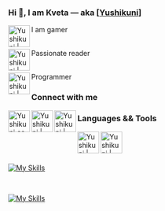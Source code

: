### Hi 👋, I am Kveta — aka [<a href="https://husakova-kvetuse.herokuapp.com" alt="porfolio">Yushikuni</a>]

I am gamer 
<img align="left" alt="Yushikuni | Controller" width="44px" src="https://img.icons8.com/external-flaticons-lineal-color-flat-icons/256/external-gamer-game-development-flaticons-lineal-color-flat-icons-4.png"/><br/>


<br/>Passionate reader 
<img align="left" alt="Yushikuni | Books" width="44px" src="https://img.icons8.com/emoji/256/books-emoji.png"/>


<br/>Programmer 
<img align="left" alt="Yushikuni | Programmer" width="44px" src="https://user-images.githubusercontent.com/42646031/234265305-edc9ab37-e0dc-4a35-9d65-5877a81dbada.png"/>

### Connect with me

[<img align="left" alt="Yushikuni.com" width="44px" src="https://img.icons8.com/color/256/domain.png" />](https://husakova-kvetuse.herokuapp.com/)
<!-- [<img align="left" alt="Yushikuni | Twitter" width="22px" src="https://cdn.jsdelivr.net/npm/simple-icons@v3/icons/twitter.svg" />](http://twitter.com/KvetuseHusakov) -->
<!-- [<img align="left" alt="Yushikuni | Twitch" width="22px" src="https://cdn.jsdelivr.net/npm/simple-icons@v3/icons/twitch.svg" />](https://www.twitch.tv/nikdo_necte_muj_nick) -->
[<img align="left" alt="Yushikuni | LinkedIn" width="44px" src="https://img.icons8.com/fluency/256/linkedin.png" />](https://www.linkedin.com/in/kvetuse-husakova)
[<img align="left" alt="Yushikuni | Instagram" width="44px" src="https://img.icons8.com/color/256/instagram-new--v1.png" />](https://www.instagram.com/kvetuse_husakova/)
<!-- [<img align="left" alt="Yushikuni | Email" width="22px" src="https://external-content.duckduckgo.com/iu/?u=http%3A%2F%2Fcdn.onlinewebfonts.com%2Fsvg%2Fimg_262951.png&f=1&nofb=1" />](mailto:huskvenimrah@gmail.com) -->


### Languages && Tools

<img align="left" alt="Yushikuni | VS" width="44px" src="https://img.icons8.com/fluency/256/visual-studio.png"/>
<!-- <img align="left" alt="Yushikuni | VS Code" width="22px" src="https://img.icons8.com/carbon-copy/48/000000/visual-studio-code-2019.png"/-->
<!-- <img align="left" alt="Yushikuni | Unity 3D" width="22px" src="https://img.icons8.com/color/256/unity.png"/> -->
<img align="left" alt="Yushikuni | Unreal engine 4" width="44px" src="https://img.icons8.com/nolan/256/unreal-engine.png"/>
<!-- <img align="left" alt="Yushikuni | GIT" width="22px" src="https://img.icons8.com/color/256/git.png"/> -->
<!-- <img align="left" alt="Yushikuni | HTML" width="22px" src="https://img.icons8.com/color/256/html-5--v1.png"/> -->
<!-- <img align="left" alt="Yushikuni | CSS3" width="22px" src="https://img.icons8.com/color/256/css3.png"/> -->
<!-- <img align="left" alt="Yushikuni | JavaScript" width="22px" src="https://img.icons8.com/color/256/javascript--v1.png"/> -->
<!-- img align="left" alt="Yushikuni | PHP" width="22px" src="https://img.icons8.com/ios/50/000000/php.png"/-->

<br/>
<br/>
<br/>

[![My Skills](https://skills.thijs.gg/icons?i=html,css,js,react,unity,git&theme=dark)](https://skills.thijs.gg)

<br/>

[![My Skills](https://skills.thijs.gg/icons?i=cpp,cs,powershell,&theme=dark)](https://skills.thijs.gg)
